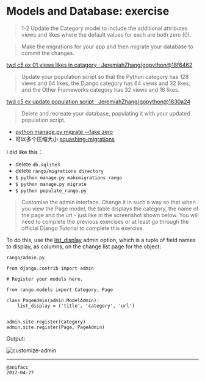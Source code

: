 # Models and Database: exercise

> 1-2 Update the Category model to include the additional attributes views and likes where the default values for each are both zero (0).

> Make the migrations for your app and then migrate your database to commit the changes.

[twd c5 ex 01 views likes in catagory · JeremiahZhang/gopython@18f6462](https://github.com/JeremiahZhang/gopython/commit/18f646252ef6ad8d33cff741b59663f68f9f08de#diff-ed3bd895d3a30d841a7ffe0e83d9d930)

> Update your population script so that the Python category has 128 views and 64 likes, the Django category has 64 views and 32 likes, and the Other Frameworks category has 32 views and 16 likes.

[twd c5 ex update population script · JeremiahZhang/gopython@1830a24](https://github.com/JeremiahZhang/gopython/commit/1830a245010426d72f3fb2060ee4897cb1a6bb2c)

>  Delete and recreate your database, populating it with your updated population script.

- [python manage.py migrate --fake <app-name> zero](http://stackoverflow.com/questions/23755523/how-to-reset-migrations-in-django-1-7?noredirect=1&lq=1#comment63428154_27008518)
- 可以多个压缩大小 [squashing-migrations](https://docs.djangoproject.com/en/1.10/topics/migrations/#squashing-migrations)

I did like this：

- delete `db.sqlite3`
- delete `rango/migrations directory`
- `$ python manage.py makemigrations rango`
- `$ python manage.py migrate`
- `$ python populate_rango.py`

> Customise the admin interface. Change it in such a way so that when you view the
Page model, the table displays the category, the name of the page and the url - just
like in the screenshot shown below. You will need to complete the previous exercises
or at least go through the official Django Tutorial to complete this exercise.

To do this, use the [list_display](https://docs.djangoproject.com/en/1.10/ref/contrib/admin/#django.contrib.admin.ModelAdmin.list_display) admin option, which is a tuple of field names to display, as columns, on the change list page for the object:

`rango/admin.py`

```
from django.contrib import admin

# Register your models here.

from rango.models import Category, Page

class PageAdmin(admin.ModelAdmin):
    list_display = ('title', 'category', 'url')


admin.site.register(Category)
admin.site.register(Page, PageAdmin)
```

Output:

![customize-admin](https://dn-learnml.qbox.me/image/web/customize-admin.JPG)

---

```
@anifacc
2017-04-27
```